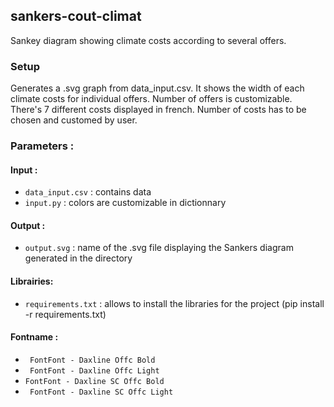 ## sankers-cout-climat

Sankey diagram showing climate costs according to several offers.

### Setup

Generates a .svg graph from data_input.csv. It shows the width of each climate costs for individual offers. Number of offers is customizable. There's 7 different costs displayed in french. Number of costs has to be chosen and customed by user.

### Parameters :

#### Input :
- ```data_input.csv``` : contains data
- ```input.py``` : colors are customizable in dictionnary

#### Output :
- ```output.svg``` : name of the .svg file displaying the Sankers diagram generated in the directory

#### Librairies:
- ```requirements.txt``` : allows to install the libraries for the project (pip install -r requirements.txt)

#### Fontname :
- ``` FontFont - Daxline Offc Bold```
- ``` FontFont - Daxline Offc Light```
- ```FontFont - Daxline SC Offc Bold```
- ``` FontFont - Daxline SC Offc Light```


